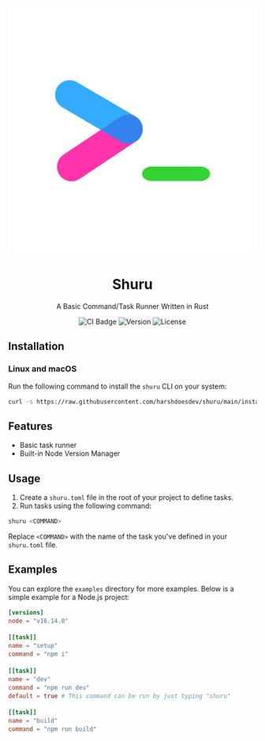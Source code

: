 <div align="center">

![Shuru Logo](shuru.svg)

# Shuru

A Basic Command/Task Runner Written in Rust

![CI Badge](https://img.shields.io/badge/CI-Passing-brightgreen) ![Version](https://img.shields.io/badge/version-1.0.0-blue) ![License](https://img.shields.io/badge/license-MIT-lightgrey)

</div>

## Installation

### Linux and macOS

Run the following command to install the `shuru` CLI on your system:

```bash
curl -s https://raw.githubusercontent.com/harshdoesdev/shuru/main/install.sh | sh
```

## Features
- Basic task runner
- Built-in Node Version Manager

## Usage

1. Create a `shuru.toml` file in the root of your project to define tasks.
2. Run tasks using the following command:

```bash
shuru <COMMAND>
```

Replace `<COMMAND>` with the name of the task you've defined in your `shuru.toml` file.

## Examples

You can explore the `examples` directory for more examples. Below is a simple example for a Node.js project:

```toml
[versions]
node = "v16.14.0"

[[task]]
name = "setup"
command = "npm i"

[[task]]
name = "dev"
command = "npm run dev"
default = true # This command can be run by just typing "shuru"

[[task]]
name = "build"
command = "npm run build"
```
